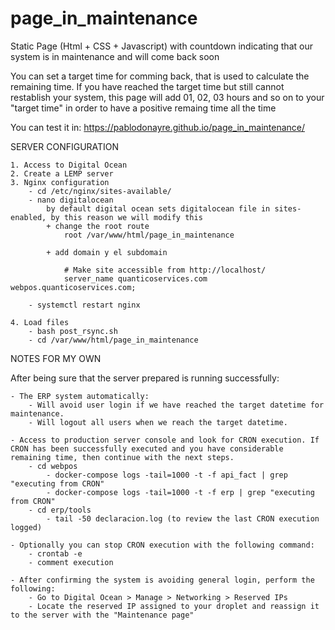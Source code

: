 # page_in_maintenance
Static Page (Html + CSS + Javascript) with countdown indicating that our system is in maintenance and will come back soon

You can set a target time for comming back, that is used to calculate the remaining time.
If you have reached the target time but still cannot restablish your system, this page will add 01, 02, 03 hours and so on to your "target time" in order to have a positive remaing time all the time

You can test it in: https://pablodonayre.github.io/page_in_maintenance/

SERVER CONFIGURATION

    1. Access to Digital Ocean
    2. Create a LEMP server
    3. Nginx configuration
        - cd /etc/nginx/sites-available/
        - nano digitalocean
            by default digital ocean sets digitalocean file in sites-enabled, by this reason we will modify this
            + change the root route
                root /var/www/html/page_in_maintenance

            + add domain y el subdomain

                # Make site accessible from http://localhost/
                server_name quanticoservices.com webpos.quanticoservices.com;

        - systemctl restart nginx

    4. Load files
        - bash post_rsync.sh
        - cd /var/www/html/page_in_maintenance


NOTES FOR MY OWN

After being sure that the server prepared is running successfully:

    - The ERP system automatically:
        - Will avoid user login if we have reached the target datetime for maintenance.
        - Will logout all users when we reach the target datetime.

    - Access to production server console and look for CRON execution. If CRON has been successfully executed and you have considerable remaining time, then continue with the next steps.
        - cd webpos
            - docker-compose logs -tail=1000 -t -f api_fact | grep "executing from CRON"
            - docker-compose logs -tail=1000 -t -f erp | grep "executing from CRON"
        - cd erp/tools
            - tail -50 declaracion.log (to review the last CRON execution logged)

    - Optionally you can stop CRON execution with the following command:
        - crontab -e
        - comment execution
        
    - After confirming the system is avoiding general login, perform the following:
        - Go to Digital Ocean > Manage > Networking > Reserved IPs
        - Locate the reserved IP assigned to your droplet and reassign it to the server with the "Maintenance page"
